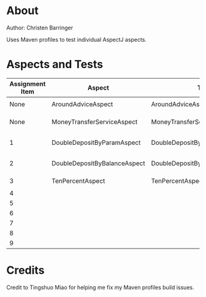 # About
Author: Christen Barringer

Uses Maven profiles to test individual AspectJ aspects. 

# Aspects and Tests
| Assignment Item | Aspect | Test | Command | 
| ----- | ----- | ----- | --- |
| None | AroundAdviceAspect | AroundAdviceAspectTest | `mvn -P around-advice -Dtest=AroundAdviceAspectTest test` |
| None | MoneyTransferServiceAspect | MoneyTransferServiceAspectTest | `mvn -P money-transfer-service -Dtest=MoneyTransferServiceAspectTest test` |
| 1 | DoubleDepositByParamAspect | DoubleDepositByParamAspectTest | `mvn -P double-param -Dtest=DoubleDepositByParamAspectTest test` |
| 2 | DoubleDepositByBalanceAspect | DoubleDepositByBalanceAspectTest | `mvn -P double-balance -Dtest=DoubleDepositByBalanceAspectTest test` |
| 3 | TenPercentAspect | TenPercentAspectTest | `mvn -P ten-percent -Dtest=TenPercentAspectTest test` |
| 4 |  |  | 
| 5 |  |  | 
| 6 |  |  | 
| 7 |  |  | 
| 8 |  |  | 
| 9 |  |  | 

# Credits
Credit to Tingshuo Miao for helping me fix my Maven profiles build issues.
